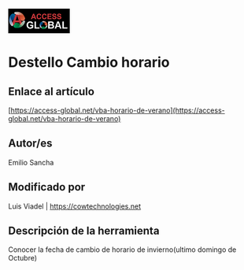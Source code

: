 ﻿![Access-global](/blob/main/Images/Logo1.png)
# Destello Cambio horario
## Enlace al artículo
[https://access-global.net/vba-horario-de-verano](https://access-global.net/vba-horario-de-verano)
## Autor/es
Emilio Sancha
## Modificado por
Luis Viadel | https://cowtechnologies.net
## Descripción de la herramienta
Conocer la fecha de cambio de horario de invierno(ultimo domingo de Octubre)


